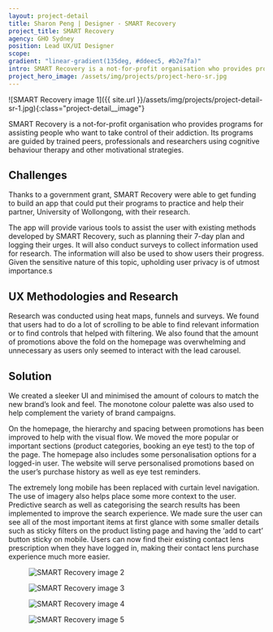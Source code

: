 ```yaml
---
layout: project-detail
title: Sharon Peng | Designer - SMART Recovery
project_title: SMART Recovery
agency: GHO Sydney
position: Lead UX/UI Designer
scope:
gradient: "linear-gradient(135deg, #ddeec5, #b2e7fa)"
intro: SMART Recovery is a not-for-profit organisation who provides programs for assisting people who want to take control of their addiction. Its programs are guided by trained peers, professionals and researchers using cognitive behaviour therapy and other motivational strategies.
project_hero_image: /assets/img/projects/project-hero-sr.jpg
---
```


![SMART Recovery image 1]({{ site.url }}/assets/img/projects/project-detail-sr-1.jpg){:class="project-detail__image"}

SMART Recovery is a not-for-profit organisation who provides programs for assisting people who want to take control of their addiction. Its programs are guided by trained peers, professionals and researchers using cognitive behaviour therapy and other motivational strategies.

## Challenges
Thanks to a government grant, SMART Recovery were able to get funding to build an app that could put their programs to practice and help their partner, University of Wollongong, with their research.

The app will provide various tools to assist the user with existing methods developed by SMART Recovery, such as planning their 7-day plan and logging their urges. It will also conduct surveys to collect information used for research. The information will also be used to show users their progress. Given the sensitive nature of this topic, upholding user privacy is of utmost importance.s

## UX Methodologies and Research
Research was conducted using heat maps, funnels and surveys. We found that users had to do a lot of scrolling to be able to find relevant information or to find controls that helped with filtering. We also found that the amount of promotions above the fold on the homepage was overwhelming and unnecessary as users only seemed to interact with the lead carousel.

## Solution
We created a sleeker UI and minimised the amount of colours to match the new brand’s look and feel. The monotone colour palette was also used to help complement the variety of brand campaigns.

On the homepage, the hierarchy and spacing between promotions has been improved to help with the visual flow. We moved the more popular or important sections (product categories, booking an eye test) to the top of the page. The homepage also includes some personalisation options for a logged-in user. The website will serve personalised promotions based on the user’s purchase history as well as eye test reminders.

The extremely long mobile has been replaced with curtain level navigation. The use of imagery also helps place some more context to the user. Predictive search as well as categorising the search results has been implemented to improve the search experience. We made sure the user can see all of the most important items at first glance with some smaller details such as sticky filters on the product listing page and having the ‘add to cart’ button sticky on mobile. Users can now find their existing contact lens prescription when they have logged in, making their contact lens purchase experience much more easier.

<figure>
  <img alt="SMART Recovery image 2" class="project-detail__image" src="{{ site.url }}/assets/img/projects/project-detail-sr-2.gif" />
</figure>
<figure>
  <img alt="SMART Recovery image 3" class="project-detail__image is-first-half" src="{{ site.url }}/assets/img/projects/project-detail-sr-4.gif" />
</figure>
<figure>
  <img alt="SMART Recovery image 4" class="project-detail__image is-second-half" src="{{ site.url }}/assets/img/projects/project-detail-sr-3.gif" />
</figure>
<figure>
  <img alt="SMART Recovery image 5" class="project-detail__image" src="{{ site.url }}/assets/img/projects/project-detail-sr-5.gif" />
</figure>
